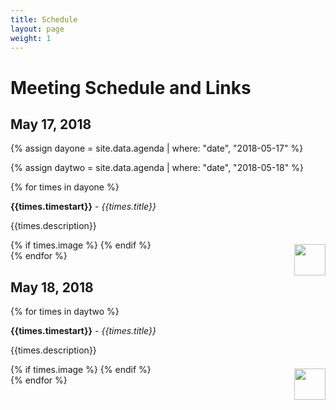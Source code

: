```yaml
---
title: Schedule
layout: page
weight: 1
---
```


<h1>Meeting Schedule and Links</h1>
<h2>May 17, 2018</h2>

{% assign dayone = site.data.agenda | where: "date", "2018-05-17" %}

{% assign daytwo = site.data.agenda | where: "date", "2018-05-18" %}

{% for times in dayone %}
<div class="floating-box">
	<div class="bio">
	<strong>{{times.timestart}}</strong> - <em class="part-name">{{times.title}}</em><br>
	<p>{{times.description}}</p>
	</div>
	<div class="photo">
		{% if times.image %}
		<img src="../{{times.image}}" height="50px" align="right" style="padding:7px 0 0 0px;">
		{% endif %}
	</div>
</div>
{% endfor %}
<br>
<h2>May 18, 2018</h2>

{% for times in daytwo %}
<div class="floating-box">
	<div class="bio">
	<strong>{{times.timestart}}</strong> - <em class="part-name">{{times.title}}</em><br>
	<p>{{times.description}}</p>
	</div>
	<div class="photo">
		{% if times.image %}
		<img src="../{{times.image}}" height="50px" align="right" style="padding:7px 0 0 0px;">
		{% endif %}
	</div>
</div>
{% endfor %}
